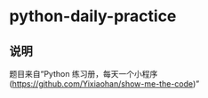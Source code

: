 # python-daily-practice
## 说明
题目来自“Python 练习册，每天一个小程序(https://github.com/Yixiaohan/show-me-the-code)”
